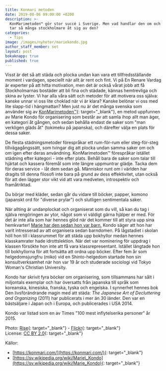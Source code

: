 ```yaml
---
title: Konmari metoden
date: 2019-08-06 09:00:00 +0200
description: >-
  KonMarimetoden™ gör stor succé i Sverige. Men vad handlar den om och varför
  tar så många stockholmare åt sig av den?
categories:
  - Tips
image: /images/nyheter/mariekondo.jpg
author_staff_member: set
layout: post
bokaknapp: true
published: true
---
```


Visst &auml;r det s&aring; att st&auml;da och plocka undan kan vara ett tillfredsst&auml;llande moment i vardagen, speciellt n&auml;r allt &auml;r rent och fint. Vi p&aring; En Renare Vardag &auml;r experter p&aring; att hitta motivation, men det &auml;r ocks&aring; v&aring;rat jobb att f&aring; Stockholmarnas bost&auml;der att bli fina och st&auml;dade, k&auml;nnas hemtrevliga och skina av lyster. Vi har alla v&aring;ra s&auml;tt och metoder för att motivera oss sj&auml;lva: kanske unnar vi oss lite choklad n&auml;r vi &auml;r klara? Kanske belönar vi oss med lite slapp-tid i h&auml;ngmattan? Men just nu &auml;r det m&aring;nga svenska som anv&auml;nder sig av [KonMarimetoden™](https://www.elle.se/sa-skapar-du-ordning-och-reda-i-garderoben-med-konmari-metoden/){: target="_blank"}, en metod uppfunnen av Marie Kondo för organisering som best&aring;r av att samla ihop allt man &auml;ger, en kategori &aring;t g&aring;ngen, och sedan beh&aring;lla endast de saker som "man verkligen gl&auml;ds &aring;t" (tokimeku p&aring; japanska), och d&auml;refter v&auml;lja en plats för dessa saker.

De flesta st&auml;dningsmetoder förespr&aring;kar ett rum-för-rum eller steg-för-steg tillv&auml;gag&aring;ngss&auml;tt, som tvingar dig att plocka undan samma saker om och om igen efter deras anv&auml;ndning. KonMarimetoden™ förespr&aring;kar ist&auml;llet st&auml;dning efter kategori - inte efter plats. Beh&aring;ll bara de saker som talar till hj&auml;rtat och kassera förem&aring;l som inte l&auml;ngre uppmuntrar gl&auml;dje. Tacka dem för deras service - l&aring;t dem sedan g&aring;. M&auml;nniskor runt om i v&auml;rlden har dragits till denna filosofi inte bara p&aring; grund av dess effektivitet, utan ocks&aring; för att den l&auml;gger stor vikt vid att vara medveten, introspektiv och fram&aring;triktad.

Du börjar med kl&auml;der, sedan g&aring;r du vidare till böcker, papper, komono (japanskt ord för "diverse prylar") och slutligen sentimentala saker.

N&auml;r allting &auml;r undanplockat och organiserat som du vill, s&aring; kan du tag i sj&auml;lva rengöringen av ytor, n&aring;got som vi v&auml;ldigt g&auml;rna hj&auml;lper er med. För det &auml;r inte alla som har hennes glöd n&auml;r det kommer till att styra upp sina hemkvarter\! [Marie har den sedan hon var barn.](https://enrenarevardag.se/tips/2019/04/29/veckans-tips-st%C3%A4da-tillsammans-med-barnen/) Kondo s&auml;ger att hon har varit intresserad av att organisera sedan barndomen. P&aring; l&aring;gstadiet i skolan höll hon till i klassrummet för att st&auml;da upp bokhyllor medan hennes klasskamrater hade idrottslektion. N&auml;r det var nominering för uppdrag i klassen försökte hon inte att f&aring; vara klassrepresentant. Ist&auml;llet l&auml;ngtade hon till bokhyllorna för att forts&auml;tta att ordna upp böcker. Efter fem &aring;r som helgedomsjungfru (*miko*) vid en Shinto-helgedom startade hon sin konsultverksamhet n&auml;r hon var 19 &aring;r och studerade sociologi vid Tokyo Woman's Christian University.

Kondo har skrivit fyra böcker om organisering, som tillsammans har s&aring;lt i miljontals exemplar och har översatts fr&aring;n japanska till spr&aring;k som koreanska, kinesiska, franska, tyska och engelska. I synnerhet hennes bok Den livsför&auml;ndrande magin med att st&auml;da: *The Japanese Art of Decluttering and Organizing* (2011) har publicerats i mer &auml;n 30 l&auml;nder. Den var en b&auml;sts&auml;ljare i Japan och i Europa, och publicerades i USA 2014.

Kondo var listad som en av Times "100 mest inflytelserika personer" &aring;r 2015.

Photo: [Rise](https://riseconf.com/){: target="_blank"} - [Flickr](https://www.flickr.com/photos/riseconf/27355402306){: target="_blank"}<br>License: [CC BY 2.0](https://creativecommons.org/licenses/by/2.0/){: target="_blank"}

K&auml;llor:

* [https://konmari.com/](https://konmari.com/){: target="_blank"}
* [https://sv.wikipedia.org/wiki/Marie\_Kondo](https://sv.wikipedia.org/wiki/Marie_Kondo){: target="_blank"}